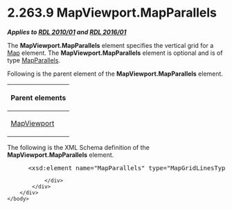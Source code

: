 <html dir="LTR" xmlns:mshelp="http://msdn.microsoft.com/mshelp" xmlns:ddue="http://ddue.schemas.microsoft.com/authoring/2003/5" xmlns:xlink="http://www.w3.org/1999/xlink" xmlns:tool="http://www.microsoft.com/tooltip">
    <head>
        <meta http-equiv="Content-Type" content="text/html; CHARSET=utf-8"></meta>
        <meta name="save" content="history"></meta>
        <title>2.263.9 MapViewport.MapParallels</title>
        <xml>
            <mshelp:toctitle title="2.263.9 MapViewport.MapParallels"></mshelp:toctitle>
            <mshelp:rltitle title="[MS-RDL]: MapViewport.MapParallels"></mshelp:rltitle>
            <mshelp:keyword index="A" term="30327615-333e-434e-92af-707c14d0646d"></mshelp:keyword>
            <mshelp:attr name="DCSext.ContentType" value="open specification"></mshelp:attr>
            <mshelp:attr name="AssetID" value="30327615-333e-434e-92af-707c14d0646d"></mshelp:attr>
            <mshelp:attr name="TopicType" value="kbRef"></mshelp:attr>
            <mshelp:attr name="DCSext.Title" value="[MS-RDL]: MapViewport.MapParallels" />
        </xml>
    </head>
    <body>
        <div id="header">
            <h1 class="heading">2.263.9 MapViewport.MapParallels</h1>
        </div>
        <div id="mainSection">
            <div id="mainBody">
                <div id="allHistory" class="saveHistory"></div>
                <div id="sectionSection0" class="section" name="collapseableSection">
                    

<p><b><i>Applies to </i></b><a href="3428e690-a348-4ec7-8a6a-8efb42d2cdee.htm"><b><i>RDL 2010/01</i></b></a><b><i>
and </i></b><a href="52ce3983-2bfc-4e72-9359-42aaf5fe4509.htm"><b><i>RDL 2016/01</i></b></a></p>

<p>The <b>MapViewport.MapParallels</b> element specifies the
vertical grid for a <a href="fd166dd8-6772-4507-b3f6-50a2b7cfd6ac.htm">Map</a>
element. The <b>MapViewport.MapParallels</b> element is optional and is of type
<a href="3d9fec55-d247-4a40-821d-3bde34fafbe9.htm">MapParallels</a>.</p>

<p>Following is the parent element of the <b>MapViewport.MapParallels</b>
element.</p>

<table>
 <thead>
  <tr>
   <th>
   <p>Parent elements</p>
   </th>
  </tr>
 </thead>
 <tr>
  <td>
  <p><a href="55679f1a-a5b6-4b08-b284-ff6e27deedb4.htm">MapViewport</a></p>
  </td>
 </tr>
</table>

<p>The following is the XML Schema definition of the <b>MapViewport.MapParallels</b>
element.</p>

<dl>
<dd>
<div><pre> &lt;xsd:element name=&quot;MapParallels&quot; type=&quot;MapGridLinesType&quot; minOccurs=&quot;0&quot; /&gt;
</pre></div>
</dd></dl>


                </div>
            </div>
        </div>
    </body>
</html>